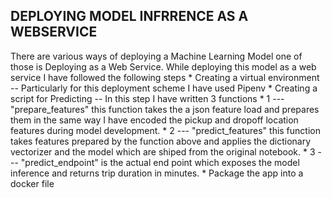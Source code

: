 ## DEPLOYING MODEL INFRRENCE AS A WEBSERVICE

There are various ways of deploying a Machine Learning Model one of those is Deploying as a Web Service.
While deploying this model as a web service I have followed the following steps
    * Creating a virtual environment -- Particularly for this deployment scheme I have used Pipenv
    * Creating a script for Predicting -- In this step I have written 3 functions
        * 1 --- "prepare_features" this function takes the a json feature load and prepares them in the same way I have encoded the pickup and dropoff location features during model development.
        * 2 --- "predict_features" this function takes features prepared by the function above and applies the dictionary vectorizer and the model which are shiped from the original notebook.
        * 3 --- "predict_endpoint" is the actual end point which exposes the model inference and returns trip duration in minutes.
    * Package the app into a docker file